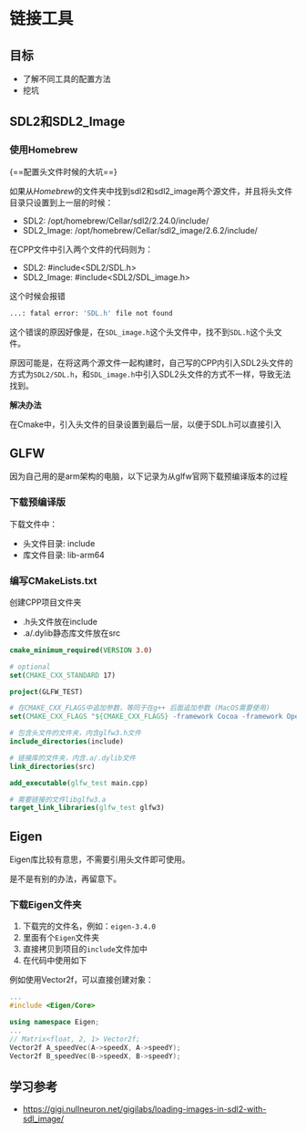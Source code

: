 # 链接工具

## 目标

- 了解不同工具的配置方法
- 挖坑

## SDL2和SDL2_Image

### 使用Homebrew

{==配置头文件时候的大坑==}

如果从*Homebrew*的文件夹中找到sdl2和sdl2_image两个源文件，并且将头文件目录只设置到上一层的时候：

- SDL2: /opt/homebrew/Cellar/sdl2/2.24.0/include/
- SDL2_Image: /opt/homebrew/Cellar/sdl2_image/2.6.2/include/

在CPP文件中引入两个文件的代码则为：

- SDL2: #include<SDL2/SDL.h>
- SDL2_Image: #include<SDL2/SDL_image.h>

这个时候会报错

```bash
...: fatal error: 'SDL.h' file not found
```

这个错误的原因好像是，在`SDL_image.h`这个头文件中，找不到`SDL.h`这个头文件。

原因可能是，在将这两个源文件一起构建时，自己写的CPP内引入SDL2头文件的方式为`SDL2/SDL.h`，和`SDL_image.h`中引入SDL2头文件的方式不一样，导致无法找到。

**解决办法**

在Cmake中，引入头文件的目录设置到最后一层，以便于SDL.h可以直接引入



## GLFW

因为自己用的是arm架构的电脑，以下记录为从glfw官网下载预编译版本的过程

### 下载预编译版

下载文件中：

- 头文件目录: include
- 库文件目录: lib-arm64

### 编写CMakeLists.txt

创建CPP项目文件夹

- .h头文件放在include
- .a/.dylib静态库文件放在src

```cmake
cmake_minimum_required(VERSION 3.0)

# optional
set(CMAKE_CXX_STANDARD 17)

project(GLFW_TEST)

# 在CMAKE_CXX_FLAGS中追加参数，等同于在g++ 后面追加参数 (MacOS需要使用)
set(CMAKE_CXX_FLAGS "${CMAKE_CXX_FLAGS} -framework Cocoa -framework OpenGL -framework IOKit")

# 包含头文件的文件夹，内含glfw3.h文件
include_directories(include)

# 链接库的文件夹，内含.a/.dylib文件
link_directories(src)

add_executable(glfw_test main.cpp)

# 需要链接的文件libglfw3.a
target_link_libraries(glfw_test glfw3) 

```



## Eigen

Eigen库比较有意思，不需要引用头文件即可使用。

是不是有别的办法，再留意下。

### 下载Eigen文件夹

1. 下载完的文件名，例如：`eigen-3.4.0`
2. 里面有个`Eigen`文件夹
3. 直接拷贝到项目的`include`文件加中
4. 在代码中使用如下

例如使用Vector2f，可以直接创建对象：

```c++
...
#include <Eigen/Core>

using namespace Eigen;
...
// Matrix<float, 2, 1> Vector2f;
Vector2f A_speedVec(A->speedX, A->speedY);
Vector2f B_speedVec(B->speedX, B->speedY);
```





## 学习参考

- https://gigi.nullneuron.net/gigilabs/loading-images-in-sdl2-with-sdl_image/